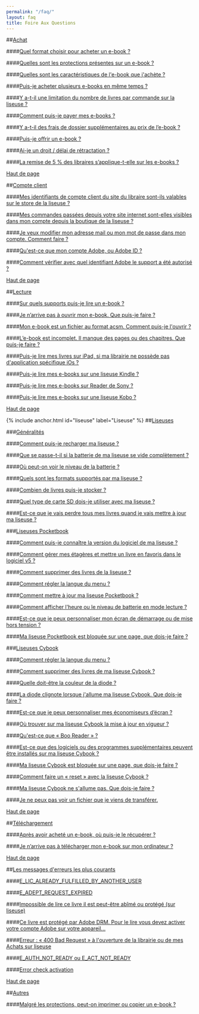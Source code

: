 ```yaml
---
permalink: "/faq/"
layout: faq
title: Foire Aux Questions
---
```


##[Achat](/faq-achat/)

####[Quel format choisir pour acheter un e-book ?](/faq-achat/#format-ebook)

####[Quelles sont les protections présentes sur un e-book ?](/faq-achat/#protections-ebook)

####[Quelles sont les caractéristiques de l'e-book que j'achète ?](/faq-achat/#caracteristique-ebook)

####[Puis-je acheter plusieurs e-books en même temps ?](/faq-achat/#plusieurs-ebooks)

####[Y a-t-il une limitation du nombre de livres par commande sur la liseuse ?](/faq-achat/#limitation-nombre-ebook)

####[Comment puis-je payer mes e-books ?](/faq-achat/#payer-ebook)

####[Y a-t-il des frais de dossier supplémentaires au prix de l’e-book ?](/faq-achat/#frais-supplementaires)

####[Puis-je offrir un e-book ?](/faq-achat/#offrir-ebook)

####[Ai-je un droit / délai de rétractation ?](/faq-achat/#delai-retractation)

####[La remise de 5 % des libraires s’applique-t-elle sur les e-books ?](/faq-achat/#remise-libraires)

<p class="pull-right"><a href="#"><span class="glyphicon glyphicon-chevron-up" aria-hidden="true"></span> Haut de page</a></p>

##[Compte client](/faq-comptes/)

####[Mes identifiants de compte client du site du libraire sont-ils valables sur le store de la liseuse ?](/faq-comptes/#identifiants)

####[Mes commandes passées depuis votre site internet sont-elles visibles dans mon compte depuis la boutique de la liseuse ?](/faq-comptes/#commandes-visible)

####[Je veux modifier mon adresse mail ou mon mot de passe dans mon compte. Comment faire ?](/faq-comptes/#modifier-mail)

####[Qu'est-ce que mon compte Adobe, ou Adobe ID ?](/faq-comptes/#compte-adobe)

####[Comment vérifier avec quel identifiant Adobe le support a été autorisé ?](/faq-comptes/#identifiant-adobe)

<p class="pull-right"><a href="#"><span class="glyphicon glyphicon-chevron-up" aria-hidden="true"></span> Haut de page</a></p>

##[Lecture](/faq-lecture/)

####[Sur quels supports puis-je lire un e-book ?](/faq-lecture/#support-ebook)

####[Je n’arrive pas à ouvrir mon e-book. Que puis-je faire ?](/faq-lecture/#pas-ouvrir-ebook)

####[Mon e-book est un fichier au format acsm. Comment puis-je l'ouvrir ?](/faq-lecture/#ouvrir-acsm)

####[L’e-book est incomplet. Il manque des pages ou des chapitres. Que puis-je faire ?](/faq-lecture/#ebook-incomplet)

####[Puis-je lire mes livres sur iPad, si ma librairie ne possède pas d'application spécifique iOs ?](/faq-lecture/#lire-ipad)

####[Puis-je lire mes e-books sur une liseuse Kindle ?](/faq-lecture/#lire-kindle)

####[Puis-je lire mes e-books sur Reader de Sony ?](/faq-lecture/#lire-sony)

####[Puis-je lire mes e-books sur une liseuse Kobo ?](/faq-lecture/#lire-kobo)

<p class="pull-right"><a href="#"><span class="glyphicon glyphicon-chevron-up" aria-hidden="true"></span> Haut de page</a></p>

{% include anchor.html id="liseuse" label="Liseuse" %}
##[Liseuses](/faq-liseuse/)

###[Généralités](/faq-liseuse/#generalites)

####[Comment puis-je recharger ma liseuse ?](/faq-liseuse/#recharger-liseuse)

####[Que se passe-t-il si la batterie de ma liseuse se vide complètement ?](/faq-liseuse/#batterie-vide)

####[Où peut-on voir le niveau de la batterie ?](/faq-liseuse/#niveau-batterie)

####[Quels sont les formats supportés par ma liseuse ?](/faq-liseuse/#format-supporte)

####[Combien de livres puis-je stocker ?](/faq-liseuse/#combien-livres-stocker)

####[Quel type de carte SD dois-je utiliser avec ma liseuse ?](/faq-liseuse/#carteSD-liseuse)

####[Est-ce que je vais perdre tous mes livres quand je vais mettre à jour ma liseuse ?](/faq-liseuse/#perdre-livres-maj)

###[Liseuses Pocketbook](/faq-liseuse/#Pocketbook)

####[Comment puis-je connaître la version du logiciel de ma liseuse ?](/faq-liseuse/#version-logiciel-liseuse)

####[Comment gérer mes étagères et mettre un livre en favoris dans le logiciel v5 ?](/faq-liseuse/#etageres-favoris)

####[Comment supprimer des livres de la liseuse ?](/faq-liseuse/#supprimer-livres-liseuses)

####[Comment régler la langue du menu ?](/faq-liseuse/#langue-menu)

####[Comment mettre à jour ma liseuse Pocketbook ?](/faq-liseuse/#maj-pb)

####[Comment afficher l'heure ou le niveau de batterie en mode lecture ?](/faq-liseuse/#affichage-mode-lecture)

####[Est-ce que je peux personnaliser mon écran de démarrage ou de mise hors tension ?](/faq-liseuse/#ecran-hors-tension)

####[Ma liseuse Pocketbook est bloquée sur une page, que dois-je faire ?](/faq-liseuse/#pocketbook-bloque)

###[Liseuses Cybook](/faq-liseuse/#liseuse-cybook)

####[Comment régler la langue du menu ?](/faq-liseuse/#langue-menu-cybook)

####[Comment supprimer des livres de ma liseuse Cybook ?](/faq-liseuse/#supprimer-livres-cybook)

####[Quelle doit-être la couleur de la diode ?](/faq-liseuse/#couleur-diode)

####[La diode clignote lorsque j'allume ma liseuse Cybook. Que dois-je faire ?](/faq-liseuse/#diode-clignote)

####[Est-ce que je peux personnaliser mes économiseurs d’écran ?](/faq-liseuse/#personnaliser-economiseurs-ecran)

####[Où trouver sur ma liseuse Cybook la mise à jour en vigueur ?](/faq-liseuse/#maj-cybook)

####[Qu'est-ce que « Boo Reader » ?](/faq-liseuse/#boo-reader)

####[Est-ce que des logiciels ou des programmes supplémentaires peuvent être installés sur ma liseuse Cybook ?](/faq-liseuse/#programmes-supplementaires)

####[Ma liseuse Cybook est bloquée sur une page, que dois-je faire ?](/faq-liseuse/#cybook-bloque)

####[Comment faire un « reset » avec la liseuse Cybook ?](/faq-liseuse/#reset-cybook)

####[Ma liseuse Cybook ne s'allume pas. Que dois-je faire ?](/faq-liseuse/#cybook-allume-pas)

####[Je ne peux pas voir un fichier que je viens de transférer.](/faq-liseuse/#pas-voir-fichier)

<p class="pull-right"><a href="#"><span class="glyphicon glyphicon-chevron-up" aria-hidden="true"></span> Haut de page</a></p>

##[Téléchargement](/faq-telechargement/)

####[Après avoir acheté un e-book, où puis-je le récupérer ?](/faq-telechargement/#recuperer-ebook)

####[Je n’arrive pas à télécharger mon e-book sur mon ordinateur ?](/faq-telechargement/#pas-telecharger-ebook)

<p class="pull-right"><a href="#"><span class="glyphicon glyphicon-chevron-up" aria-hidden="true"></span> Haut de page</a></p>

##[Les messages d'erreurs les plus courants](/faq-erreurs/)

####[E\_LIC\_ALREADY\_FULFILLED\_BY\_ANOTHER\_USER](/faq-erreurs/#fulfilled-another)

####[E\_ADEPT\_REQUEST\_EXPIRED](/faq-erreurs/#request-expired)

####[Impossible de lire ce livre il est peut-être abîmé ou protégé (sur liseuse)](/faq-erreurs/#livre-abime-protege)

####[Ce livre est protégé par Adobe DRM. Pour le lire vous devez activer votre compte Adobe sur votre appareil...](/faq-erreurs/#protege-adobe-DRM)

####[Erreur : « 400 Bad Request » à l'ouverture de la librairie ou de mes Achats sur liseuse](/faq-erreurs/#400-bad-request)

####[E\_AUTH\_NOT\_READY ou E\_ACT\_NOT\_READY](/faq-erreurs/#not-ready)

####[Error check activation](/faq-erreurs/#error-check-activation)

<p class="pull-right"><a href="#"><span class="glyphicon glyphicon-chevron-up" aria-hidden="true"></span> Haut de page</a></p>

##[Autres](/faq-autre/)

####[Malgré les protections, peut-on imprimer ou copier un e-book ?](/faq-autre/#imprimer-copier-ebook)
